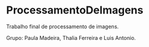 # ProcessamentoDeImagens
Trabalho final de processamento de imagens.

Grupo: Paula Madeira, Thalia Ferreira e Luis Antonio.

